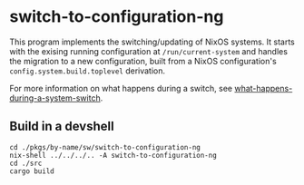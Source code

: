 # switch-to-configuration-ng

This program implements the switching/updating of NixOS systems. It starts with the exising running configuration at `/run/current-system` and handles the migration to a new configuration, built from a NixOS configuration's `config.system.build.toplevel` derivation.

For more information on what happens during a switch, see [what-happens-during-a-system-switch](../../../../nixos/doc/manual/development/what-happens-during-a-system-switch.chapter.md).

## Build in a devshell

```
cd ./pkgs/by-name/sw/switch-to-configuration-ng
nix-shell ../../../.. -A switch-to-configuration-ng
cd ./src
cargo build
```
